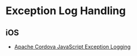 # Exception Log Handling

## iOS

- [Apache Cordova JavaScript Exception Logging](https://github.com/apache/incubator-cordova-ios/blob/master/guides/Cordova%20JavaScript%20Exception%20Logging.md)